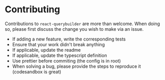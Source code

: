 # Contributing

Contributions to `react-querybuilder` are more than welcome. When doing so, please first discuss the change you wish to make via an issue. 

- If adding a new feature, write the corresponding tests
- Ensure that your work didn't break anything
- If applicable, update the readme
- If applicable, update the typescript definition
- Use prettier before commiting (the config is in root)
- When solving a bug, please provide the steps to reproduce it (codesandbox is great)
